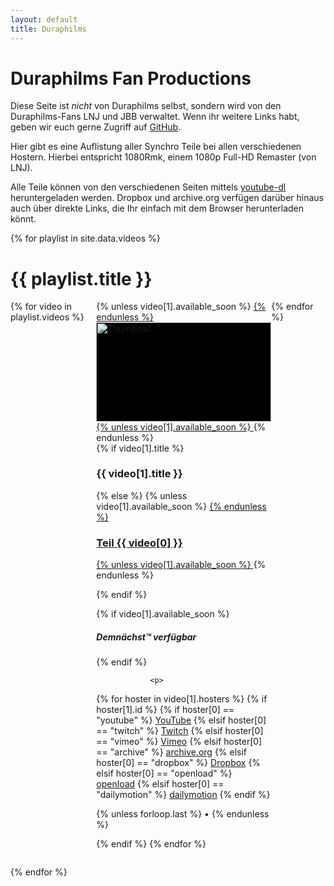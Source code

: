 ```yaml
---
layout: default
title: Duraphilms
---
```


Duraphilms Fan Productions
==========================

Diese Seite ist *nicht* von Duraphilms selbst, sondern wird von den
Duraphilms-Fans LNJ und JBB verwaltet. Wenn ihr weitere Links habt, geben wir
euch gerne Zugriff auf [GitHub][gh].

Hier gibt es eine Auflistung aller Synchro Teile bei allen verschiedenen Hostern.
Hierbei entspricht 1080Rmk, einem 1080p Full-HD Remaster (von LNJ).

Alle Teile können von den verschiedenen Seiten mittels [youtube-dl][ytdl]
heruntergeladen werden. Dropbox und archive.org verfügen darüber hinaus auch
über direkte Links, die Ihr einfach mit dem Browser herunterladen könnt.

{% for playlist in site.data.videos %}
# {{ playlist.title }}

<div style="display: grid; grid-auto-flow: column; overflow-x: scroll;">
{% for video in playlist.videos %}
    <div class="w3-padding">
        <div class="w3-card" style="height: 100%; width: 20em;">
{% unless video[1].available_soon %}
            <a href="/{{ playlist.short }}/{{ video[0] | prepend: '00' | slice: -2, 2 }}">
{% endunless %}
                <div class="w3-display-container" style="width: 100%; height: 11.3em; background: #000000;">
                    <img class="w3-display-middle" style="width: 100%;" alt="Thumbnail" src="/thumbs/{{ playlist.name }}_{{ video[0] }}.jpg">
                </div>
{% unless video[1].available_soon %}
            </a>
{% endunless %}
            <div class="w3-margin">
{% if video[1].title %}
                <h3>{{ video[1].title }}</h3>
{% else %}
{% unless video[1].available_soon %}
                <a href="/{{ playlist.short }}/{{ video[0] | prepend: '00' | slice: -2, 2 }}">
{% endunless %}
                    <h3>Teil {{ video[0] }}</h3>
{% unless video[1].available_soon %}
                </a>
{% endunless %}

{% endif %}

{% if video[1].available_soon %}
                <i><h5>Demnächst™ verfügbar</h5></i>
{% endif %}

                <p>
{% for hoster in video[1].hosters %}
{% if hoster[1].id %}
{% if hoster[0] == "youtube" %}
                    <a target="_blank" href="https://youtube.com/watch?v={{ hoster[1].id }}">YouTube</a>
{% elsif hoster[0] == "twitch" %}
                    <a target="_blank" href="https://www.twitch.tv/videos/{{ hoster[1].id }}">Twitch</a>
{% elsif hoster[0] == "vimeo" %}
                    <a target="_blank" href="https://vimeo.com/{{ hoster[1].id }}">Vimeo</a>
{% elsif hoster[0] == "archive" %}
                    <a target="_blank" href="https://archive.org/download/{{ hoster[1].id }}">archive.org</a>
{% elsif hoster[0] == "dropbox" %}
                    <a target="_blank" href="https://dl.dropboxusercontent.com/s/{{ hoster[1].id }}">Dropbox</a>
{% elsif hoster[0] == "openload" %}
                    <a target="_blank" href="https://openload.co/embed/{{ hoster[1].id }}">openload</a>
{% elsif hoster[0] == "dailymotion" %}
                    <a target="_blank" href="https://www.dailymotion.com/embed/video/{{ hoster[1].id }}">dailymotion</a>
{% endif %}

{% unless forloop.last %}
                    •
{% endunless %}

{% endif %}
{% endfor %}
                </p>
            </div>
        </div>
    </div>
{% endfor %}
</div>

{% endfor %}


[gh]: https://github.com/duraphilms/duraphilms.github.io
[ytdl]: https://ytdl-org.github.io/youtube-dl/index.html
